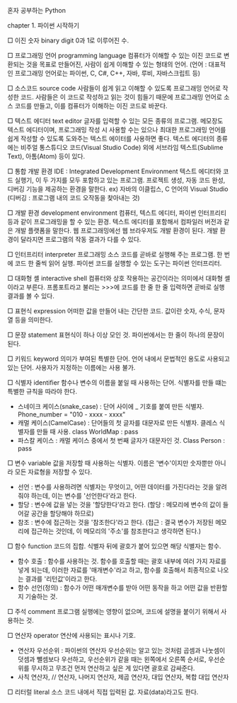혼자 공부하는 Python

chapter 1. 파이썬 시작하기

□ 이진 숫자 binary digit
0과 1로 이루어진 수.

□ 프로그래밍 언어 programming language
컴퓨터가 이해할 수 있는 이진 코드로 변환되는 것을 목표로 만들어진, 사람이 쉽게 이해할 수 있는 형태의 언어.
(언어 : 대표적인 프로그래밍 언어로는 파이썬, C, C#, C++, 자바, 루비, 자바스크립트 등)

□ 소스코드 source code
사람들이 쉽게 읽고 이해할 수 있도록 프로그래밍 언어로 작성한 코드.
사람들은 이 코드로 작성하고 읽는 것이 힘들기 때문에 프로그래밍 언어로 소스 코드를 만들고, 이를 컴퓨터가 이해하는 이진 코드로 바꾼다.

□ 텍스트 에디터 text editor
글자를 입력할 수 있는 모든 종류의 프로그램.
메모장도 텍스트 에디터이며, 프로그래밍 작성 시 사용할 수는 있으나 최대한 프로그래밍 언어를 쉽게 작성할 수 있도록 도와주는 텍스트 에이터를 사용하면 좋다. 텍스트 에디터의 종류에는 비주얼 통스튜디오 코드(Visual Studio Code) 외에 서브라임 텍스트(Sublime Text), 아톰(Atom) 등이 있다.

□ 통합 개발 환경 IDE : Integrated Development Environment
텍스트 에디터와 코드 실행기, 이 두 가지를 모두 포함하고 있는 프로그램.
프로젝트 생성, 자동 코드 완성, 디버깅 기능을 제공하는 환경을 말한다.
ex) 자바의 이클립스, C 언어의 Visual Studio
(디버깅 : 프로그램 내의 코드 오작동을 찾아내는 것)

□ 개발 환경 development environment
컴퓨터, 텍스트 에디터, 파이썬 인터프리티 등과 같이 프로그래밍을 할 수 있는 환경.
텍스트 에디터를 포함해서 컴파일러 버전과 같은 개발 플랫폼을 말한다.
웹 프로그래밍에선 웹 브라우저도 개발 환경이 된다.
개발 환경이 달라지면 프로그램의 작동 결과가 다를 수 있다.

□ 인터프리터 interpreter
프로그래밍 소스 코드를 곧바로 실행해 주는 프로그램.
한 번에 코드 한 줄씩 읽어 실행.
파이썬 코드를 실행할 수 있는 도구는 파이썬 인터프리터.

□ 대화형 셸 interactive shell
컴퓨터와 상호 작용하는 공간이라는 의미에서 대화형 셸이라고 부른다.
프롬포트라고 불리는 >>>에 코드를 한 줄 한 줄 입력하면 곧바로 실행결과를 볼 수 있다.

□ 표현식 expression
어떠한 값을 만들어 내는 간단한 코드. 값이란 숫자, 수식, 문자열 등을 의미한다.

□ 문장 statement
표현식이 하나 이상 모인 것. 파이썬에서는 한 줄이 하나의 문장이 된다.

□ 키워드 keyword
의미가 부여된 특별한 단어.
언어 내에서 문법적인 용도로 사용되고 있는 단어.
사용자가 지정하는 이름에는 사용 불가.

□ 식별자 identifier
함수나 변수의 이름을 붙일 때 사용하는 단어.
식별자를 만들 떄는 특별한 규칙을 따라야 한다.
- 스네이크 케이스(snake_case) : 단어 사이에 _ 기호를 붙여 만든 식별자.
Phone_number = "010 - xxxx - xxxx"
- 캐멀 케이스(CamelCase) : 단어들의 첫 글자를 대문자로 만든 식별자. 클레스 식별자를 만들 때 사용.
class WorldMap : pass
- 파스칼 케이스 : 캐멀 케이스 중에서 첫 번째 글자가 대문자인 것.
Class Person : pass

□ 변수 variable
값을 저장할 때 사용하는 식별자.
이름은 '변수'이지만 숫자뿐만 아니라 모든 자료형을 저장할 수 있다.
- 선언 : 변수를 사용하려면 식별자는 무엇이고, 어떤 데이터를 가진다라는 것을 알려줘야 하는데, 이는 변수를 '선언한다'라고 한다.
- 할당 : 변수에 값을 넣는 것을 '할당한다'라고 한다.
(할당 : 메모리에 변수의 값이 들어갈 공간을 할당해야 하므로)
- 참조 : 변수에 접근하는 것을 '참조한다'라고 한다.
(접근 : 결국 변수가 저장된 메모리에 접근하는 것인데, 이 메모리의 '주소'를 참조한다고 생각하면 된다.)

□ 함수 function
코드의 집합.
식별자 뒤에 괄호가 붙어 있으면 해당 식별자는 함수.
- 함수 호출 : 함수를 사용하는 것. 함수를 호출할 때는 괄호 내부에 여러 가지 자료를 넣게 되는데, 이러한 자료를 '매개변수'라고 하고, 함수를 호출해서 최종적으로 나오는 결과를 '리턴값'이라고 한다.
- 함수 선언(정의) : 함수가 어떤 매개변수를 받아 어떤 동작을 하고 어떤 값을 반환할지 기술하는 것.

□ 주석 comment
프로그램 실행에는 영향이 없으며, 코드에 설명을 붙이기 위해서 사용하는 것.

□ 연산자 operator
연산에 사용되는 표시나 기호.
- 연산자 우선순위 : 파이썬의 연산자 우선순위는 알고 있는 것처럼 곱셈과 나눗셈이 덧셈과 뺄셈보다 우선하고, 우선순위가 같을 때는 왼쪽에서 오른쪽 순서로, 우선순위를 무시하고 무조건 먼저 연산하고 싶은 게 있다면 괄호로 감싸준다.
- 사칙 연산자, // 연산자, 나머지 연산자, 제곱 연산자, 대입 연산자, 복합 대입 연산자

□ 리터럴 literal
소스 코드 내에서 직접 입력된 값.
자료(data)라고도 한다.